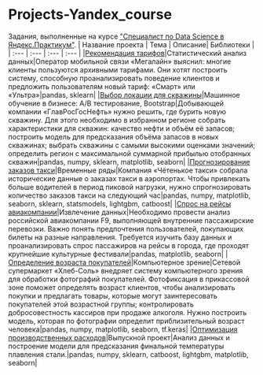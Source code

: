 # Projects-Yandex_course
Задания, выполненные на курсе ["Специалист по Data Science в Яндекс.Практикум"](https://praktikum.yandex.ru/profile/data-scientist/).
| Название проекта | Тема | Описание| Библиотеки | 
| :--- | :--- | :--- | :--- |
|[Рекомендация тарифов](https://github.com/Yanina-N/Projects-Yandex_course/tree/main/Megaline-Tariffs)|Статистический анализ данных|Оператор мобильной связи «Мегалайн» выяснил: многие клиенты пользуются архивными тарифами. Они хотят построить систему, способную проанализировать поведение клиентов и предложить пользователям новый тариф: «Смарт» или «Ультра»|pandas, sklearn|
|[Выбор локации для скважины](https://github.com/Yanina-N/Projects-Yandex_course/tree/main/Oil-mining)|Машинное обучение в бизнесе: A/B тестирование, Bootstrap|Добывающей компании «ГлавРосГосНефть» нужно решить, где бурить новую скважину. Для этого необходимо в избранном регионе собрать характеристики для скважин: качество нефти и объём её запасов; построить модель для предсказания объёма запасов в новых скважинах; выбрать скважины с самыми высокими оценками значений; определить регион с максимальной суммарной прибылью отобранных скважин|pandas, numpy, sklearn, matplotlib, seaborn|
|[Прогнозирование заказов такси](https://github.com/Yanina-N/Projects-Yandex_course/tree/main/Taxi-Demand-Forcasting)|Временные ряды|Компания «Чётенькое такси» собрала исторические данные о заказах такси в аэропортах. Чтобы привлекать больше водителей в период пиковой нагрузки, нужно спрогнозировать количество заказов такси на следующий час|pandas, numpy, matplotlib, seaborn, sklearn, statsmodels, lightgbm, catboost|
|[Спрос на рейсы авиакомпании](https://github.com/Yanina-N/Projects-Yandex_course/tree/main/Airline-Travel-Demand)|Извлечение данных|Необходимо провести анализ российской авиакомпании F9, выполняющей внутренние пассажирские перевозки. Важно понять предпочтения пользователей, покупающих билеты на разные направления. Требуется изучить базу данных и проанализировать спрос пассажиров на рейсы в города, где проходят крупнейшие культурные фестивали|pandas, matplotlib, seaborn|
|[Определение возраста покупателей](https://github.com/Yanina-N/Projects-Yandex_course/tree/main/Age-Prediction)|Компьютерное зрение|Сетевой супермаркет «Хлеб-Соль» внедряет систему компьютерного зрения для обработки фотографий покупателей. Фотофиксация в прикассовой зоне поможет определять возраст клиентов, чтобы анализировать покупки и предлагать товары, которые могут заинтересовать покупателей этой возрастной группы; контролировать добросовестность кассиров при продаже алкоголя. Нужно построить модель, которая по фотографии определит приблизительный возраст человека|pandas, numpy, matplotlib, seaborn, tf.keras|
|[Оптимизация производственных расходов](https://github.com/Yanina-N/Projects-Yandex_course/tree/main/Industry-solution)|Выпускной проект|Анализ данных и построение модели для предсказания финальной температуры плавления стали.|pandas, numpy, sklearn, catboost, lightgbm, matplotlib, seaborn|
